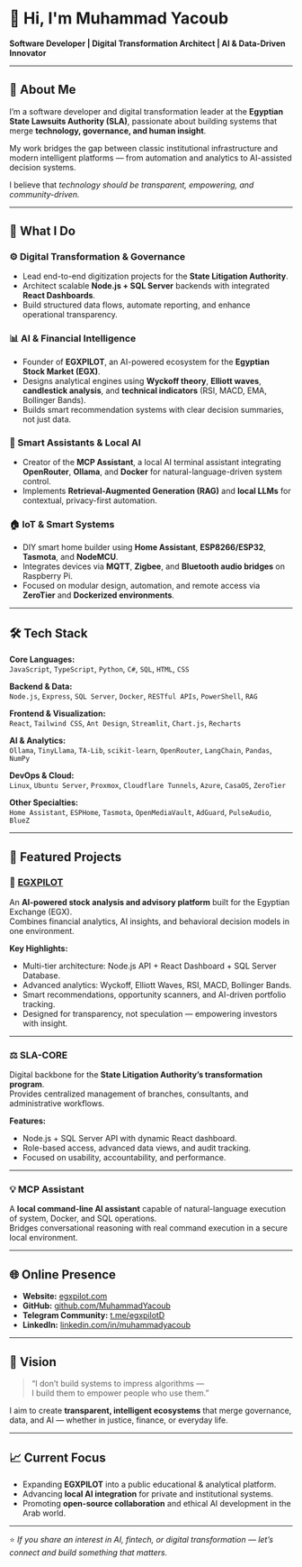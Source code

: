 # 👋 Hi, I'm Muhammad Yacoub

**Software Developer | Digital Transformation Architect | AI & Data-Driven Innovator**

---

## 🧭 About Me

I’m a software developer and digital transformation leader at the **Egyptian State Lawsuits Authority (SLA)**, passionate about building systems that merge **technology, governance, and human insight**.

My work bridges the gap between classic institutional infrastructure and modern intelligent platforms — from automation and analytics to AI-assisted decision systems.

I believe that *technology should be transparent, empowering, and community-driven.*

---

## 💼 What I Do

### ⚙️ Digital Transformation & Governance
- Lead end-to-end digitization projects for the **State Litigation Authority**.
- Architect scalable **Node.js + SQL Server** backends with integrated **React Dashboards**.
- Build structured data flows, automate reporting, and enhance operational transparency.

### 📊 AI & Financial Intelligence
- Founder of **EGXPILOT**, an AI-powered ecosystem for the **Egyptian Stock Market (EGX)**.
- Designs analytical engines using **Wyckoff theory**, **Elliott waves**, **candlestick analysis**, and **technical indicators** (RSI, MACD, EMA, Bollinger Bands).
- Builds smart recommendation systems with clear decision summaries, not just data.

### 🧠 Smart Assistants & Local AI
- Creator of the **MCP Assistant**, a local AI terminal assistant integrating **OpenRouter**, **Ollama**, and **Docker** for natural-language-driven system control.
- Implements **Retrieval-Augmented Generation (RAG)** and **local LLMs** for contextual, privacy-first automation.

### 🏠 IoT & Smart Systems
- DIY smart home builder using **Home Assistant**, **ESP8266/ESP32**, **Tasmota**, and **NodeMCU**.
- Integrates devices via **MQTT**, **Zigbee**, and **Bluetooth audio bridges** on Raspberry Pi.
- Focused on modular design, automation, and remote access via **ZeroTier** and **Dockerized environments**.

---

## 🛠️ Tech Stack

**Core Languages:**  
`JavaScript`, `TypeScript`, `Python`, `C#`, `SQL`, `HTML`, `CSS`

**Backend & Data:**  
`Node.js`, `Express`, `SQL Server`, `Docker`, `RESTful APIs`, `PowerShell`, `RAG`

**Frontend & Visualization:**  
`React`, `Tailwind CSS`, `Ant Design`, `Streamlit`, `Chart.js`, `Recharts`

**AI & Analytics:**  
`Ollama`, `TinyLlama`, `TA-Lib`, `scikit-learn`, `OpenRouter`, `LangChain`, `Pandas`, `NumPy`

**DevOps & Cloud:**  
`Linux`, `Ubuntu Server`, `Proxmox`, `Cloudflare Tunnels`, `Azure`, `CasaOS`, `ZeroTier`

**Other Specialties:**  
`Home Assistant`, `ESPHome`, `Tasmota`, `OpenMediaVault`, `AdGuard`, `PulseAudio`, `BlueZ`

---

## 🚀 Featured Projects

### 🦅 [EGXPILOT](https://egxpilot.com/)
An **AI-powered stock analysis and advisory platform** built for the Egyptian Exchange (EGX).  
Combines financial analytics, AI insights, and behavioral decision models in one environment.

**Key Highlights:**
- Multi-tier architecture: Node.js API + React Dashboard + SQL Server Database.
- Advanced analytics: Wyckoff, Elliott Waves, RSI, MACD, Bollinger Bands.
- Smart recommendations, opportunity scanners, and AI-driven portfolio tracking.
- Designed for transparency, not speculation — empowering investors with insight.

---

### ⚖️ SLA-CORE
Digital backbone for the **State Litigation Authority’s transformation program**.  
Provides centralized management of branches, consultants, and administrative workflows.

**Features:**
- Node.js + SQL Server API with dynamic React dashboard.
- Role-based access, advanced data views, and audit tracking.
- Focused on usability, accountability, and performance.

---

### 💡 MCP Assistant
A **local command-line AI assistant** capable of natural-language execution of system, Docker, and SQL operations.  
Bridges conversational reasoning with real command execution in a secure local environment.

---

## 🌐 Online Presence

- **Website:** [egxpilot.com](https://egxpilot.com/)
- **GitHub:** [github.com/MuhammadYacoub](https://github.com/MuhammadYacoub)
- **Telegram Community:** [t.me/egxpilotD](https://t.me/egxpilotD)
- **LinkedIn:** [linkedin.com/in/muhammadyacoub](https://linkedin.com/in/muhammadyacoub)

---

## 🎯 Vision

> “I don’t build systems to impress algorithms —  
> I build them to empower people who use them.”

I aim to create **transparent, intelligent ecosystems** that merge governance, data, and AI — whether in justice, finance, or everyday life.

---

## 📈 Current Focus

- Expanding **EGXPILOT** into a public educational & analytical platform.  
- Advancing **local AI integration** for private and institutional systems.  
- Promoting **open-source collaboration** and ethical AI development in the Arab world.

---

⭐️ *If you share an interest in AI, fintech, or digital transformation — let’s connect and build something that matters.*
